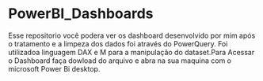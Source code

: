 # PowerBI_Dashboards
Esse repositorio você podera ver os dashboard desenvolvido por mim após o tratamento e a limpeza dos dados foi através do PowerQuery. Foi utilizadoa linguagem DAX e M para a manipulação do dataset.Para Acessar o Dashboard faça dowload do arquivo e abra na sua maquina com o microsoft Power Bi desktop.
